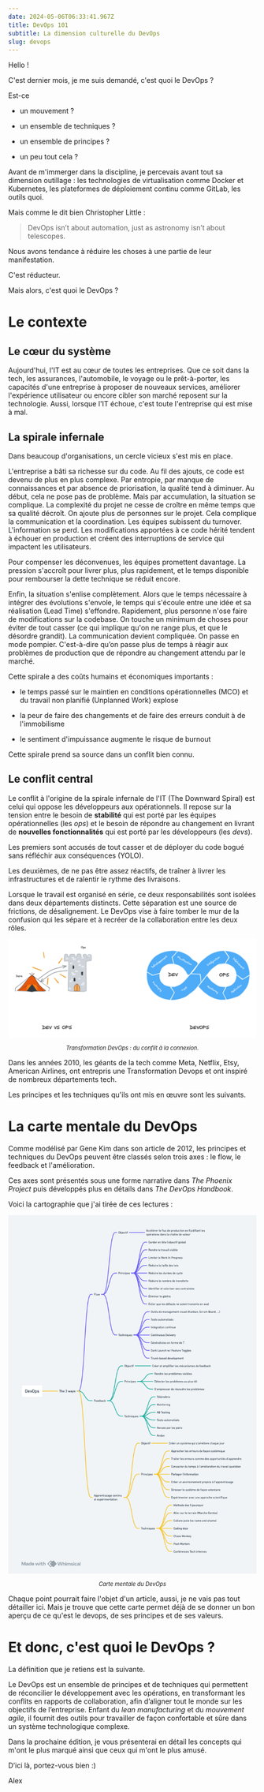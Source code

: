 ```yaml
---
date: 2024-05-06T06:33:41.967Z
title: DevOps 101
subtitle: La dimension culturelle du DevOps
slug: devops
---
```


<p>Hello ! </p><p>C'est dernier mois, je me suis demandé, c'est quoi le DevOps ?</p><p>Est-ce </p><ul><li><p>un mouvement ?</p></li><li><p>un ensemble de techniques ?</p></li><li><p>un ensemble de principes ? </p></li><li><p>un peu tout cela ?</p></li></ul><p></p><p>Avant de m'immerger dans la discipline, je percevais avant tout sa dimension outillage : les technologies de virtualisation comme Docker et Kubernetes, les plateformes de déploiement continu comme GitLab, les outils quoi.</p><p>Mais comme le dit bien Christopher Little :</p><blockquote><p>DevOps isn’t about automation, just as astronomy isn’t about telescopes.</p></blockquote><p>Nous avons tendance à réduire les choses à une partie de leur manifestation. </p><p>C'est réducteur. </p><p>Mais alors, c'est quoi le DevOps ?</p><p></p><h1>Le contexte </h1><h2>Le cœur du système</h2><p>Aujourd'hui, l'IT est au cœur de toutes les entreprises. Que ce soit dans la tech, les assurances, l'automobile, le voyage ou le prêt-à-porter, les capacités d'une entreprise à proposer de nouveaux services, améliorer l'expérience utilisateur ou encore cibler son marché reposent sur la technologie. Aussi, lorsque l'IT échoue, c'est toute l'entreprise qui est mise à mal. </p><h2>La spirale infernale</h2><p>Dans beaucoup d'organisations, un cercle vicieux s'est mis en place. </p><p>L'entreprise a bâti sa richesse sur du code. Au fil des ajouts, ce code est devenu de plus en plus complexe. Par entropie, par manque de connaissances et par absence de priorisation, la qualité tend à diminuer. Au début, cela ne pose pas de problème. Mais par accumulation, la situation se complique. La complexité du projet ne cesse de croître en même temps que sa qualité décroît. On ajoute plus de personnes sur le projet. Cela complique la communication et la coordination. Les équipes subissent du turnover. L'information se perd. Les modifications apportées à ce code hérité tendent à échouer en production et créent des interruptions de service qui impactent les utilisateurs. </p><p>Pour compenser les déconvenues, les équipes promettent davantage. La pression s'accroît pour livrer plus, plus rapidement, et le temps disponible pour rembourser la dette technique se réduit encore.</p><p>Enfin, la situation s'enlise complètement. Alors que le temps nécessaire à intégrer des évolutions s'envole, le temps qui s'écoule entre une idée et sa réalisation  (Lead Time) s'effondre. Rapidement, plus personne n'ose faire de modifications sur la codebase. On touche un minimum de choses pour éviter de tout casser (ce qui implique qu'on ne range plus, et que le désordre grandit). La communication devient compliquée. On passe en mode pompier. C'est-à-dire qu’on passe plus de temps à réagir aux problèmes de production que de répondre au changement attendu par le marché. </p><p>Cette spirale a des coûts humains et économiques importants : </p><ul><li><p>le temps passé sur le maintien en conditions opérationnelles (MCO) et du travail non planifié (Unplanned Work) explose</p></li><li><p>la peur de faire des changements et de faire des erreurs conduit à de l'immobilisme</p></li><li><p>le sentiment d'impuissance augmente le risque de burnout</p></li></ul><p></p><p>Cette spirale prend sa source dans un conflit bien connu.</p><p></p><h2>Le conflit central</h2><p>Le conflit à l'origine de la spirale infernale de l'IT (The Downward Spiral) est celui qui oppose les développeurs aux opérationnels. Il repose sur la tension entre le besoin de <strong>stabilité</strong> qui est porté par les équipes opérationnelles (les <em>ops</em>) et le besoin de répondre au changement en livrant de <strong>nouvelles fonctionnalités</strong> qui est porté par les développeurs (les <em>devs</em>). </p><p>Les premiers sont accusés de tout casser et de déployer du code bogué sans réfléchir aux conséquences (YOLO). </p><p>Les deuxièmes, de ne pas être assez réactifs, de traîner à livrer les infrastructures et de ralentir le rythme des livraisons. </p><p>Lorsque le travail est organisé en série, ce deux responsabilités sont isolées dans deux départements distincts. Cette séparation est une source de frictions, de désalignement. Le DevOps vise à faire tomber le mur de la confusion qui les sépare et à recréer de la collaboration entre les deux rôles. </p><div class="captioned-image-container"><img src="images/8f42d1c1-6461-4e6f-a129-e81a7ae3e5d6_1832x728.png"/><p style="text-align: center; font-style: italic; font-size: 0.8em;">Transformation DevOps : du conflit à la connexion.</p></div><p></p><p>Dans les années 2010, les géants de la tech comme Meta, Netflix, Etsy, American Airlines, ont entrepris une Transformation Devops et ont inspiré de nombreux départements tech.</p><p>Les principes et les techniques qu'ils ont mis en œuvre sont les suivants.</p><p></p><h1>La carte mentale du DevOps</h1><p>Comme modélisé par Gene Kim dans son article de 2012, les principes et techniques du DevOps peuvent être classés selon trois axes : le flow, le feedback et l'amélioration.</p><p>Ces axes sont présentés sous une forme narrative dans <em>The Phoenix Project</em> puis développés plus en détails dans <em>The DevOps Handbook</em>. </p><p>Voici la cartographie que j'ai tirée de ces lectures : </p><div class="captioned-image-container"><img src="images/f6a2f67d-2dba-48d9-8edd-8efc3cf6dd72_1544x2224.png"/><p style="text-align: center; font-style: italic; font-size: 0.8em;">Carte mentale du DevOps</p></div><p>Chaque point pourrait faire l'objet d'un article, aussi, je ne vais pas tout détailler ici. Mais je trouve que cette carte permet déjà de se donner un bon aperçu de ce qu'est le devops, de ses principes et de ses valeurs. </p><p></p><h1>Et donc, c'est quoi le DevOps ?</h1><p>La définition que je retiens est la suivante. </p><p>Le DevOps est un ensemble de principes et de techniques qui permettent de réconcilier le développement avec les opérations, en transformant les conflits en rapports de collaboration, afin d’aligner tout le monde sur les objectifs de l’entreprise. Enfant du <em>lean manufacturing</em> et du <em>mouvement agile</em>, il fournit des outils pour travailler de façon confortable et sûre dans un système technologique complexe. </p><p>Dans la prochaine édition, je vous présenterai en détail les concepts qui m'ont le plus marqué ainsi que ceux qui m'ont le plus amusé. </p><p>D’ici là, portez-vous bien :)<br/></p><p>Alex<br/></p>